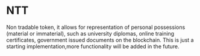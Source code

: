 # NTT
Non tradable token, it allows for representation of  personal possessions (material or immaterial), such as university diplomas, online training certificates, 
government issued documents on the blockchain.
This is just a starting implementation,more functionality will be added in the future.
